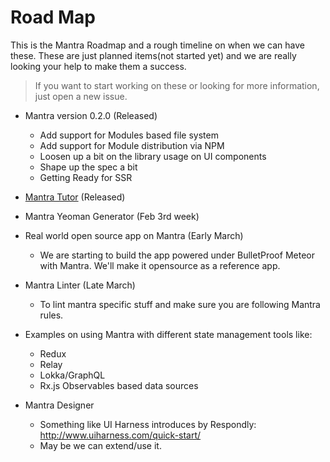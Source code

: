 # Road Map

This is the Mantra Roadmap and a rough timeline on when we can have these. These are just planned items(not started yet) and we are really looking your help to make them a success.

> If you want to start working on these or looking for more information, just open a new issue.

* Mantra version 0.2.0 (Released)
    - Add support for Modules based file system
    - Add support for Module distribution via NPM
    - Loosen up a bit on the library usage on UI components
    - Shape up the spec a bit
    - Getting Ready for SSR

* [Mantra Tutor](https://tutor.mantrajs.com/) (Released)

* Mantra Yeoman Generator (Feb 3rd week)

* Real world open source app on Mantra (Early March)
    - We are starting to build the app powered under BulletProof Meteor with Mantra. We'll make it opensource as a reference app.

* Mantra Linter (Late March)
    - To lint mantra specific stuff and make sure you are following Mantra rules.

* Examples on using Mantra with different state management tools like:
    - Redux
    - Relay
    - Lokka/GraphQL
    - Rx.js Observables based data sources

* Mantra Designer
    - Something like UI Harness introduces by Respondly: http://www.uiharness.com/quick-start/
    - May be we can extend/use it.
